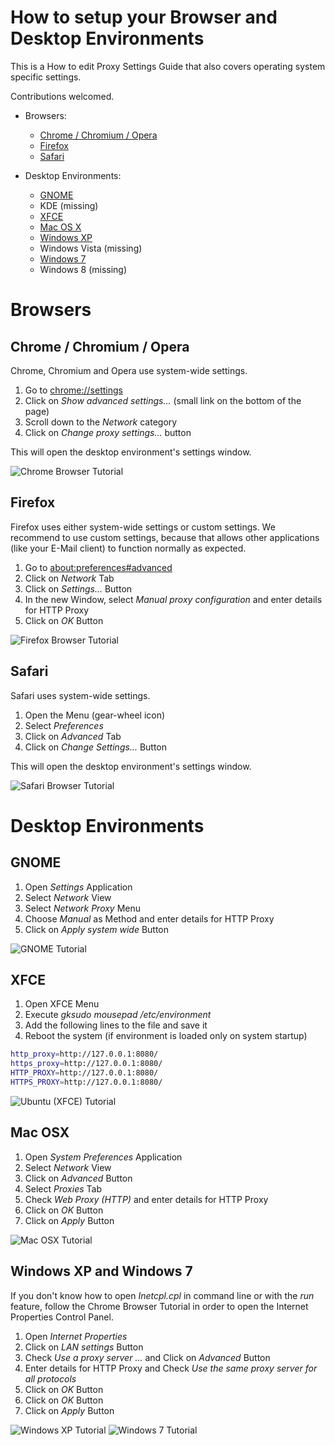
# How to setup your Browser and Desktop Environments

This is a How to edit Proxy Settings Guide that also
covers operating system specific settings.

Contributions welcomed.

- Browsers:
  - [Chrome / Chromium / Opera](#chrome--chromium--opera)
  - [Firefox](#firefox)
  - [Safari](#safari)

- Desktop Environments:
  - [GNOME](#gnome)
  - KDE (missing)
  - [XFCE](#ubuntu-xfce)
  - [Mac OS X](#mac-osx)
  - [Windows XP](#windows-xp-and-windows-7)
  - Windows Vista (missing)
  - [Windows 7](#windows-xp-and-windows-7)
  - Windows 8 (missing)


# Browsers

## Chrome / Chromium / Opera

Chrome, Chromium and Opera use system-wide settings.

1. Go to [chrome://settings](chrome://settings)
2. Click on *Show advanced settings...* (small link on the bottom of the page)
3. Scroll down to the *Network* category
3. Click on *Change proxy settings...* button

This will open the desktop environment's settings window.

![Chrome Browser Tutorial](./browser-chrome.png)


## Firefox

Firefox uses either system-wide settings or custom settings.
We recommend to use custom settings, because that allows other applications
(like your E-Mail client) to function normally as expected.

1. Go to [about:preferences#advanced](about:preferences#advanced)
2. Click on *Network* Tab
3. Click on *Settings...* Button
4. In the new Window, select *Manual proxy configuration* and enter details for HTTP Proxy
5. Click on *OK* Button

![Firefox Browser Tutorial](./browser-firefox.png)


## Safari

Safari uses system-wide settings.

1. Open the Menu (gear-wheel icon)
2. Select *Preferences*
3. Click on *Advanced* Tab
4. Click on *Change Settings...* Button

This will open the desktop environment's settings window.

![Safari Browser Tutorial](./browser-safari.png)


# Desktop Environments

## GNOME

1. Open *Settings* Application
2. Select *Network* View
3. Select *Network Proxy* Menu
4. Choose *Manual* as Method and enter details for HTTP Proxy
5. Click on *Apply system wide* Button

![GNOME Tutorial](./desktop-gnome.png)


## XFCE

1. Open XFCE Menu
2. Execute *gksudo mousepad /etc/environment*
3. Add the following lines to the file and save it
4. Reboot the system (if environment is loaded only on system startup)

```bash
http_proxy=http://127.0.0.1:8080/
https_proxy=http://127.0.0.1:8080/
HTTP_PROXY=http://127.0.0.1:8080/
HTTPS_PROXY=http://127.0.0.1:8080/
```

![Ubuntu (XFCE) Tutorial](./desktop-xfce.png)


## Mac OSX

1. Open *System Preferences* Application
2. Select *Network* View
3. Click on *Advanced* Button
4. Select *Proxies* Tab
5. Check *Web Proxy (HTTP)* and enter details for HTTP Proxy
6. Click on *OK* Button
7. Click on *Apply* Button

![Mac OSX Tutorial](./desktop-osx.png)


## Windows XP and Windows 7

If you don't know how to open *Inetcpl.cpl* in command line or with the *run* feature,
follow the Chrome Browser Tutorial in order to open the
Internet Properties Control Panel.

1. Open *Internet Properties*
2. Click on *LAN settings* Button
3. Check *Use a proxy server ...* and Click on *Advanced* Button
4. Enter details for HTTP Proxy and Check *Use the same proxy server for all protocols*
5. Click on *OK* Button
6. Click on *OK* Button
7. Click on *Apply* Button

![Windows XP Tutorial](./desktop-winxp.png)
![Windows 7 Tutorial](./desktop-win7.png)
